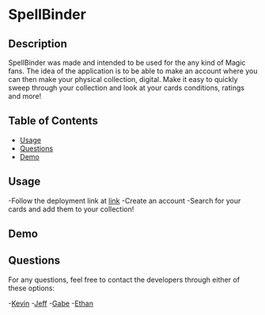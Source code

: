 # SpellBinder

## Description
  
 SpellBinder was made and intended to be used for the any kind of Magic fans. The idea of the application is to be able to make an account where you can then make your physical collection, digital. Make it easy to quickly sweep through your collection and look at your cards conditions, ratings and more!

## Table of Contents 

  - [Usage](#usage)
  - [Questions](#questions)
  - [Demo](#demo)
  
  
## Usage
  
  -Follow the deployment link at [link](https://spellbindertcg-a6e0edcf3480.herokuapp.com/)
  -Create an account
  -Search for your cards and add them to your collection!

  ## Demo
  
## Questions
  
  For any questions, feel free to contact the developers through either of these options: 
  
  -[Kevin](https://github.com/kev-rod43)
  -[Jeff](https://github.com/vader9911)
  -[Gabe](https://github.com/ihateudvrk)
  -[Ethan](https://github.com/76500833)
  